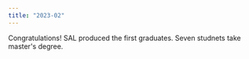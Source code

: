 ```yaml
---
title: "2023-02"
---
```


Congratulations! SAL produced the first graduates. Seven studnets take master's degree.
